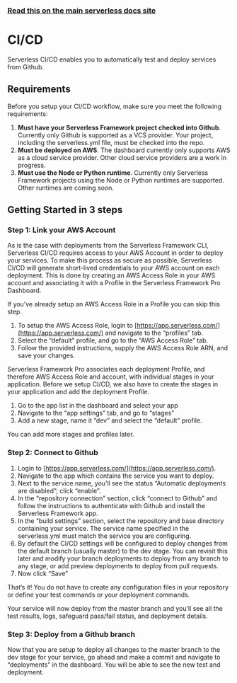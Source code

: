 <!--
title: Serverless Dashboard - CI/CD
menuText: CI/CD
menuOrder: 7
layout: Doc
-->

<!-- DOCS-SITE-LINK:START automatically generated  -->

### [Read this on the main serverless docs site](https://serverless.com/framework/docs/guides/cicd/)

<!-- DOCS-SITE-LINK:END -->

# CI/CD

Serverless CI/CD enables you to automatically test and deploy services from Github.

## Requirements

Before you setup your CI/CD workflow, make sure you meet the following requirements:

1. **Must have your Serverless Framework project checked into Github**. Currently only Github is supported as a VCS provider. Your project, including the serverless.yml file, must be checked into the repo.
2. **Must be deployed on AWS**. The dashboard currently only supports AWS as a cloud service provider. Other cloud service providers are a work in progress.
3. **Must use the Node or Python runtime**. Currently only Serverless Framework projects using the Node or Python runtimes are supported. Other runtimes are coming soon.

## Getting Started in 3 steps

### Step 1: Link your AWS Account

As is the case with deployments from the Serverless Framework CLI, Serverless CI/CD requires access to your AWS Account in order to deploy your services. To make this process as secure as possible, Serverless CI/CD will generate short-lived credentials to your AWS account on each deployment. This is done by creating an AWS Access Role in your AWS account and associating it with a Profile in the Serverless Framework Pro Dashboard.

If you’ve already setup an AWS Access Role in a Profile you can skip this step.

1. To setup the AWS Access Role, login to [https://app.serverless.com/](https://app.serverless.com/) and navigate to the “profiles” tab.
2. Select the “default” profile, and go to the “AWS Access Role” tab.
3. Follow the provided instructions, supply the AWS Access Role ARN, and save your changes.

Serverless Framework Pro associates each deployment Profile, and therefore AWS Access Role and account, with individual stages in your application. Before we setup CI/CD, we also have to create the stages in your application and add the deployment Profile.

1. Go to the app list in the dashboard and select your app
2. Navigate to the “app settings” tab, and go to “stages”
3. Add a new stage, name it “dev” and select the “default” profile.

You can add more stages and profiles later.

### Step 2: Connect to Github

1. Login to [https://app.serverless.com/](https://app.serverless.com/).
2. Navigate to the app which contains the service you want to deploy.
3. Next to the service name, you’ll see the status “Automatic deployments are disabled”; click “enable”.
4. In the “repository connection” section, click “connect to Github” and follow the instructions to authenticate with Github and install the Serverless Framework app.
5. In the “build settings” section, select the repository and base directory containing your service. The service name specified in the serverless.yml must match the service you are configuring.
6. By default the CI/CD settings will be configured to deploy changes from the default branch (usually master) to the dev stage. You can revisit this later and modify your branch deployments to deploy from any branch to any stage, or add preview deployments to deploy from pull requests.
7. Now click “Save”

That’s it! You do not have to create any configuration files in your repository or define your test commands or your
deployment commands.

Your service will now deploy from the master branch and you’ll see all the test results, logs, safeguard pass/fail
status, and deployment details.

### Step 3: Deploy from a Github branch

Now that you are setup to deploy all changes to the master branch to the dev stage for your service, go ahead and make a
commit and navigate to “deployments” in the dashboard. You will be able to see the new test and deployment.
